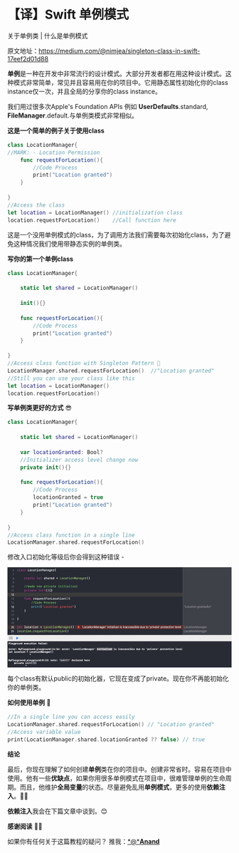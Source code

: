 # 【译】Swift 单例模式

关于单例类 | 什么是单例模式

原文地址：https://medium.com/@nimjea/singleton-class-in-swift-17eef2d01d88



**单例**是一种在开发中非常流行的设计模式。大部分开发者都在用这种设计模式。这种模式非常简单，常见并且容易用在你的项目中。它用静态属性初始化你的class instance仅一次，并且全局的分享你的class instance。

我们用过很多次Apple's Foundation APIs 例如 **UserDefaults**.standard, **FileManager**.default.与单例类模式非常相似。

**这是一个简单的例子关于使用class**

```swift
class LocationManager{
//MARK: - Location Permission
    func requestForLocation(){
        //Code Process
        print("Location granted")
    }
    
}
//Access the class
let location = LocationManager() //initialization class
location.requestForLocation()    //Call function here 
```

这是一个没用单例模式的class，为了调用方法我们需要每次初始化class，为了避免这种情况我们使用带静态实例的单例类。

**写你的第一个单例class**

```swift
class LocationManager{
    
    static let shared = LocationManager()
    
    init(){}
    
    func requestForLocation(){
        //Code Process
        print("Location granted")
    }
    
}
//Access class function with Singleton Pattern 🚀
LocationManager.shared.requestForLocation()  //"Location granted"
//Still you can use your class like this
let location = LocationManager()
location.requestForLocation()
```

**写单例类更好的方式** 😎

```swift
class LocationManager{
    
    static let shared = LocationManager()
    
    var locationGranted: Bool?
    //Initializer access level change now
    private init(){}
    
    func requestForLocation(){
        //Code Process  
        locationGranted = true     
        print("Location granted")
    }
    
}
//Access class function in a single line
LocationManager.shared.requestForLocation()
```

修改入口初始化等级后你会得到这种错误 -

<img src="https://github.com/zhuxinyu/blog/blob/master/%E4%B8%80%E4%BA%9B%E6%8A%80%E6%9C%AF%E7%BF%BB%E8%AF%91/1_PoJfJSC8mLRk9oMq4exFpg.png" width = "600" height = "225" div align=center />

每个class有默认public的初始化器，它现在变成了private。现在你不再能初始化你的单例类。



**如何使用单例** 🎉

```swift
//In a single line you can access easily 
LocationManager.shared.requestForLocation() // "Location granted"
//Access variable value
print(LocationManager.shared.locationGranted ?? false) // true
```



**结论**

最后，你现在理解了如何创建**单例**类在你的项目中。创建非常省时。容易在项目中使用。他有一些**优缺点**，如果你用很多单例模式在项目中，很难管理单例的生命周期。而且，他维护**全局变量**的状态。尽量避免乱用**单例模式**，更多的使用**依赖注入**。👍🏻

**依赖注入**我会在下篇文章中谈到。😊

**感谢阅读** 🙌🏼

如果你有任何关于这篇教程的疑问？ 推我：[*@***Anand**](https://twitter.com/anand8402)

